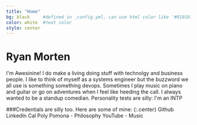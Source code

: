 ```yaml
---
title: "Home"
bg: black     #defined in _config.yml, can use html color like '#010101'
color: white  #text color
style: center
---
```


# Ryan Morten
I'm Awesinine! I do make a living doing stuff with technolgy and business people.  I like to think of myself as a systems engineer but the buzzword we all use is something something devops.  Sometimes I play music on piano and guitar or go on adventures when I feel like heeding the call.  I always wanted to be a standup comedian.  Personality tests are silly: I'm an INTP

###Credentials are silly too.  Here are some of mine:
{:.center}
Github
LinkedIn
Cal Poly Pomona - Philosophy
YouTube - Music

